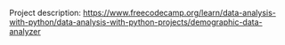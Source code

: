 Project description: https://www.freecodecamp.org/learn/data-analysis-with-python/data-analysis-with-python-projects/demographic-data-analyzer
